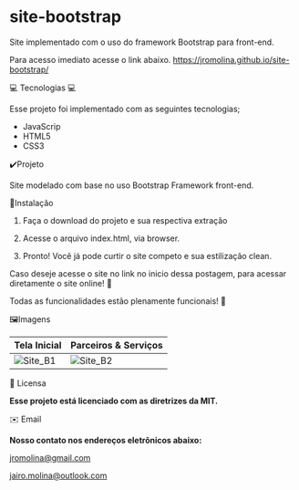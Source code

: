# site-bootstrap
Site implementado com o uso do framework Bootstrap para front-end.

Para acesso imediato acesse o link abaixo.
https://jromolina.github.io/site-bootstrap/

:computer: Tecnologias :computer:

Esse projeto foi implementado com as seguintes tecnologias;
 * JavaScrip
 * HTML5
 * CSS3
 
✔️Projeto

Site modelado com base no uso Bootstrap Framework front-end.

🚩Instalação

1. Faça o download do projeto e sua respectiva extração

2. Acesse o arquivo index.html, via browser.

3. Pronto! Você já pode curtir o site competo e sua estilização clean. 

Caso deseje acesse o site no link no inicio dessa postagem, para acessar diretamente o site online! :minidisc:

Todas as funcionalidades estão plenamente funcionais! :dart:

🖼️Imagens

| Tela Inicial | Parceiros & Serviços | 
|---|---|
| ![Site_B1](https://user-images.githubusercontent.com/30197988/99709819-87f29500-2a7e-11eb-802c-7f2f05b5cb1b.png) | ![Site_B2](https://user-images.githubusercontent.com/30197988/99710311-27b02300-2a7f-11eb-803c-daae87c48b77.png) | 


📃 Licensa

**Esse projeto está licenciado com as diretrizes da MIT.**

✉️ Email

**Nosso contato nos endereços eletrônicos abaixo:**

jromolina@gmail.com

jairo.molina@outlook.com

